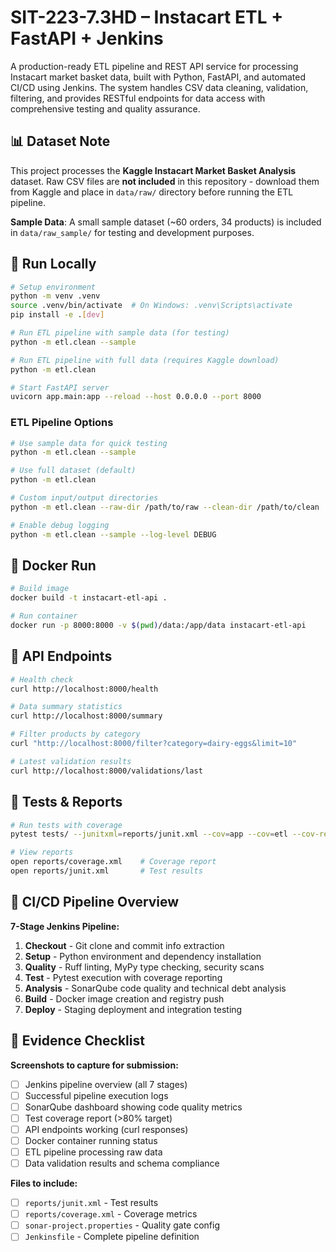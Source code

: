 # SIT-223-7.3HD – Instacart ETL + FastAPI + Jenkins

A production-ready ETL pipeline and REST API service for processing Instacart market basket data, built with Python, FastAPI, and automated CI/CD using Jenkins. The system handles CSV data cleaning, validation, filtering, and provides RESTful endpoints for data access with comprehensive testing and quality assurance.

## 📊 Dataset Note

This project processes the **Kaggle Instacart Market Basket Analysis** dataset. Raw CSV files are **not included** in this repository - download them from Kaggle and place in `data/raw/` directory before running the ETL pipeline.

**Sample Data**: A small sample dataset (~60 orders, 34 products) is included in `data/raw_sample/` for testing and development purposes.

## 🚀 Run Locally

```bash
# Setup environment
python -m venv .venv
source .venv/bin/activate  # On Windows: .venv\Scripts\activate
pip install -e .[dev]

# Run ETL pipeline with sample data (for testing)
python -m etl.clean --sample

# Run ETL pipeline with full data (requires Kaggle download)
python -m etl.clean

# Start FastAPI server
uvicorn app.main:app --reload --host 0.0.0.0 --port 8000
```

### ETL Pipeline Options

```bash
# Use sample data for quick testing
python -m etl.clean --sample

# Use full dataset (default)
python -m etl.clean

# Custom input/output directories
python -m etl.clean --raw-dir /path/to/raw --clean-dir /path/to/clean

# Enable debug logging
python -m etl.clean --sample --log-level DEBUG
```

## 🐳 Docker Run

```bash
# Build image
docker build -t instacart-etl-api .

# Run container
docker run -p 8000:8000 -v $(pwd)/data:/app/data instacart-etl-api
```

## 🔗 API Endpoints

```bash
# Health check
curl http://localhost:8000/health

# Data summary statistics
curl http://localhost:8000/summary

# Filter products by category
curl "http://localhost:8000/filter?category=dairy-eggs&limit=10"

# Latest validation results
curl http://localhost:8000/validations/last
```

## 🧪 Tests & Reports

```bash
# Run tests with coverage
pytest tests/ --junitxml=reports/junit.xml --cov=app --cov=etl --cov-report=xml:reports/coverage.xml

# View reports
open reports/coverage.xml    # Coverage report
open reports/junit.xml       # Test results
```

## 🔄 CI/CD Pipeline Overview

**7-Stage Jenkins Pipeline:**
1. **Checkout** - Git clone and commit info extraction
2. **Setup** - Python environment and dependency installation  
3. **Quality** - Ruff linting, MyPy type checking, security scans
4. **Test** - Pytest execution with coverage reporting
5. **Analysis** - SonarQube code quality and technical debt analysis
6. **Build** - Docker image creation and registry push
7. **Deploy** - Staging deployment and integration testing

## 📸 Evidence Checklist

**Screenshots to capture for submission:**

- [ ] Jenkins pipeline overview (all 7 stages)
- [ ] Successful pipeline execution logs
- [ ] SonarQube dashboard showing code quality metrics
- [ ] Test coverage report (>80% target)
- [ ] API endpoints working (curl responses)
- [ ] Docker container running status
- [ ] ETL pipeline processing raw data
- [ ] Data validation results and schema compliance

**Files to include:**
- [ ] `reports/junit.xml` - Test results
- [ ] `reports/coverage.xml` - Coverage metrics  
- [ ] `sonar-project.properties` - Quality gate config
- [ ] `Jenkinsfile` - Complete pipeline definition